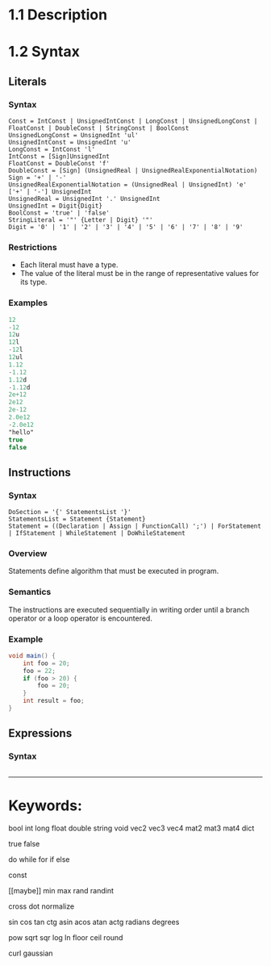 # 1.1 Description

# 1.2 Syntax
## Literals
### Syntax
```
Const = IntConst | UnsignedIntConst | LongConst | UnsignedLongConst | FloatConst | DoubleConst | StringConst | BoolConst
UnsignedLongConst = UnsignedInt 'ul'
UnsignedIntConst = UnsignedInt 'u'
LongConst = IntConst 'l'
IntConst = [Sign]UnsignedInt
FloatConst = DoubleConst 'f'
DoubleConst = [Sign] (UnsignedReal | UnsignedRealExponentialNotation)
Sign = '+' | '-'
UnsignedRealExponentialNotation = (UnsignedReal | UnsignedInt) 'e' ['+' | '-'] UnsignedInt
UnsignedReal = UnsignedInt '.' UnsignedInt
UnsignedInt = Digit{Digit}
BoolConst = 'true' | 'false'
StringLiteral = '"' {Letter | Digit} '"'
Digit = '0' | '1' | '2' | '3' | '4' | '5' | '6' | '7' | '8' | '9'
```
### Restrictions
- Each literal must have a type.
- The value of the literal must be in the range of representative values for its type.
### Examples
```glsl
12
-12
12u
12l
-12l
12ul
1.12
-1.12
1.12d
-1.12d
2e+12
2e12
2e-12
2.0e12
-2.0e12
"hello"
true
false
```
## Instructions
### Syntax
```
DoSection = '{' StatementsList '}'
StatementsList = Statement {Statement}
Statement = ((Declaration | Assign | FunctionCall) ';') | ForStatement | IfStatement | WhileStatement | DoWhileStatement
```
### Overview
Statements define algorithm that must be executed in program.
### Semantics
The instructions are executed sequentially in writing order until a branch operator or a loop operator is encountered.
### Example
```glsl
void main() {
    int foo = 20;
    foo = 22;
    if (foo > 20) {
        foo = 20;
    }
    int result = foo;
}
```

## Expressions
### Syntax
```

```



---


# Keywords:
bool
int
long
float
double
string
void
vec2
vec3
vec4
mat2
mat3
mat4
dict

true
false

do
while
for
if
else

const

[[maybe]]
min
max
rand
randint

cross
dot
normalize

sin
cos
tan
ctg
asin
acos
atan
actg
radians
degrees

pow
sqrt
sqr
log
ln
floor
ceil
round

curl
gaussian
